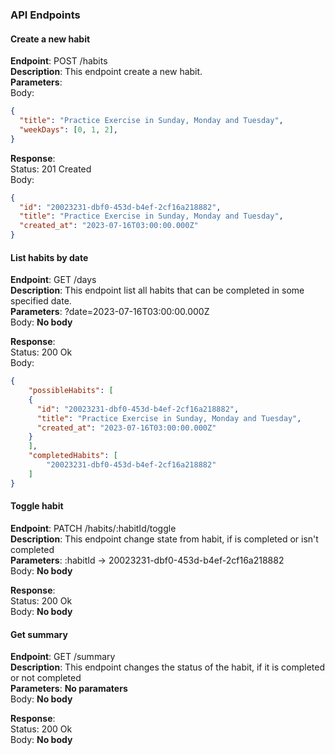 ### API Endpoints

#### Create a new habit
**Endpoint**: POST /habits  
**Description**: This endpoint create a new habit.  
**Parameters**:  
Body:
```json
{
  "title": "Practice Exercise in Sunday, Monday and Tuesday",
  "weekDays": [0, 1, 2],
}
```

**Response**:  
Status: 201 Created  
Body: 
```json
{
  "id": "20023231-dbf0-453d-b4ef-2cf16a218882",
  "title": "Practice Exercise in Sunday, Monday and Tuesday",
  "created_at": "2023-07-16T03:00:00.000Z"
}
```

#### List habits by date
**Endpoint**: GET /days  
**Description**: This endpoint list all habits that can be completed in some specified date.  
**Parameters**:  ?date=2023-07-16T03:00:00.000Z  
Body: **No body**  
  
**Response**:  
Status: 200 Ok  
Body:   
```json
{
	"possibleHabits": [
    {
      "id": "20023231-dbf0-453d-b4ef-2cf16a218882",
      "title": "Practice Exercise in Sunday, Monday and Tuesday",
      "created_at": "2023-07-16T03:00:00.000Z"
    }
	],
	"completedHabits": [
		"20023231-dbf0-453d-b4ef-2cf16a218882"
	]
}
```

#### Toggle habit
**Endpoint**: PATCH /habits/:habitId/toggle  
**Description**: This endpoint change state from habit, if is completed or isn't completed  
**Parameters**: :habitId -> 20023231-dbf0-453d-b4ef-2cf16a218882  
Body: **No body**  
  
**Response**:  
Status: 200 Ok  
Body: **No body**

#### Get summary
**Endpoint**: GET /summary  
**Description**: This endpoint changes the status of the habit, if it is completed or not completed  
**Parameters**: **No paramaters**  
Body: **No body**  
  
**Response**:  
Status: 200 Ok  
Body: **No body**  

